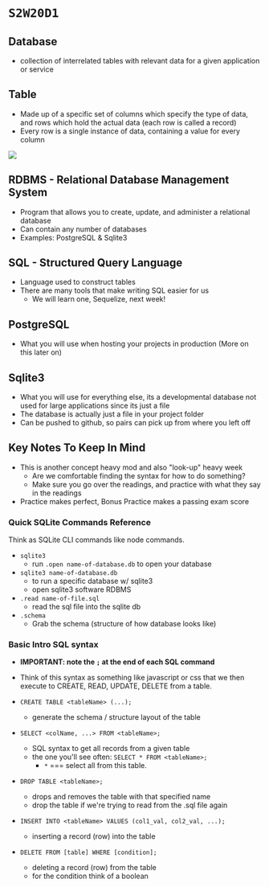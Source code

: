 # `S2W20D1`

## Database

- collection of interrelated tables with relevant data for a given application
  or service

## Table

- Made up of a specific set of columns which specify the type of data, and rows
  which hold the actual data (each row is called a record)
- Every row is a single instance of data, containing a value for every column

![](https://i.imgur.com/38Lpkm1.png)

## RDBMS - Relational Database Management System

- Program that allows you to create, update, and administer a relational
  database
- Can contain any number of databases
- Examples: PostgreSQL & Sqlite3


## SQL - Structured Query Language

- Language used to construct tables
- There are many tools that make writing SQL easier for us
  - We will learn one, Sequelize, next week!

## PostgreSQL

- What you will use when hosting your projects in production (More on this later on)

## Sqlite3

- What you will use for everything else, its a developmental database not used for large applications since its just a file
- The database is actually just a file in your project folder
- Can be pushed to github, so pairs can pick up from where you left off

## Key Notes To Keep In Mind

- This is another concept heavy mod and also "look-up" heavy week
  - Are we comfortable finding the syntax for how to do something?
  - Make sure you go over the readings, and practice with what they say in the readings
- Practice makes perfect, Bonus Practice makes a passing exam score


### Quick SQLite Commands Reference
Think as SQLite CLI commands like node commands.

- `sqlite3`
  - run `.open name-of-database.db` to open your database
- `sqlite3 name-of-database.db`
  - to run a specific database w/ sqlite3
  - open sqlite3 software RDBMS
- `.read name-of-file.sql`
  - read the sql file into the sqlite db
- `.schema`
  - Grab the schema (structure of how database looks like)


### Basic Intro SQL syntax 
- **IMPORTANT: note the `;` at the end of each SQL command**
- Think of this syntax as something like javascript or css that we then execute to CREATE, READ, UPDATE, DELETE from a table.
- `CREATE TABLE <tableName> (...);`
  - generate the schema / structure layout of the table
- `SELECT <colName, ...> FROM <tableName>;`
  - SQL syntax to get all records from a given table
  - the one you'll see often: `SELECT * FROM <tableName>;`
    - `*` === select all from this table.
- `DROP TABLE <tableName>;`
  - drops and removes the table with that specified name
  - drop the table if we're trying to read from the .sql file again

- `INSERT INTO <tableName> VALUES (col1_val, col2_val, ...);`
  - inserting a record (row) into the table

- `DELETE FROM [table] WHERE [condition];`
  - deleting a record (row) from the table
  - for the condition think of a boolean